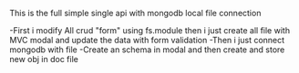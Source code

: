 This is the full simple single api with mongodb local file connection

-First i modify All crud "form" using fs.module then i just create all file with MVC modal and update the data with form validation
-Then i just connect mongodb with file
-Create an schema in modal and then create and store new obj in doc file
